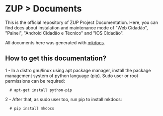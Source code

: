 # ZUP > Documents 

This is the official repository of ZUP Project Documentation. Here, you can find docs about instalation and maintenance mode of "Web Cidadão", "Painel", "Android Cidadão e Técnico" and "IOS Cidadão".

All documents here was generated with [mkdocs](http://www.mkdocs.org). 

## How to get this documentation? 

1 - In a distro gnu/linux using apt package manager, install the package management system of python language (pip). Sudo user or root permissions can be required:

```
  # apt-get install python-pip
```
2 - After that, as sudo user too, run pip to install mkdocs:

```
  # pip install mkdocs
```

